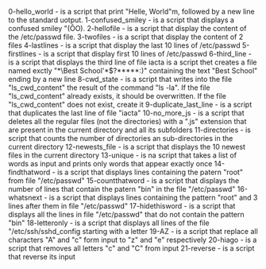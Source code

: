 0-hello_world - is a script that print "Helle, World"m, followed by a new line to the standard uotput.
1-confused_smiley - is a script that displays a confused smiley "(ÔO).
2-hellofile - is a script that display the content of the /etc/passwd file.
3-twofiles - is a script that display the content of 2 files
4-lastlines - is a script that display the last 10 lines of /etc/passwd
5-firstlines - is a script that display first 10 lines of /etc/passwd
6-third_line - is a script that displays the third line of file iacta
is a script thet creates a file named exctly "\*\\Best School'\*$?*\*\*\*\*:)" containing the text "Best School" ending by a new line
8-cwd_state - is a script that writes into the file "ls_cwd_content" the result of the command "ls -la". If the file "ls_cwd_content" already exists, it should be overwritten. If the file "ls_cwd_content" does not exist, create it
9-duplicate_last_line - is a script that duplicates the last line of file "iacta"
10-no_more_js - is a script that deletes all the regular files (not the directories) with a ".js" extension that are present in the current directory and all its subfolders
11-directories - is script that counts the number of directories an sub-directories in the current directory
12-newests_file - is a script that displays the 10 newest files in the current directory
13-unique - is na script that takes a list of words as input and prints only words that appear exactly once
14-findthatword - is a script that displays lines containing the patern "root" from file "/etc/passwd"
15-countthatword - is a script that displays the number of lines that contain the patern "bin" in the file "/etc/passwd"
16-whatsnext - is a script that displays lines containing the pattern "root" and 3 lines after them in file "/etc/passwd"
17-hidethisword - is a script that displays all the lines in file "/etc/passwd" that do not contain the pattern "bin"
18-letteronly - is a script that displays all lines of the file "/etc/ssh/sshd_config starting with a letter
19-AZ - is a script that replace all characters "A" and "c" form input to "z" and "e" respectively
20-hiago - is a script that removes all letters "c" and "C" from input
21-reverse - is a script that reverse its input
